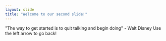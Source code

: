 ```yaml
---
layout: slide
title: "Welcome to our second slide!"
---
```

"The way to get started is to quit talking and begin doing" - Walt Disney
Use the left arrow to go back!
